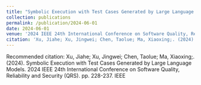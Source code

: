 ```yaml
---
title: "Symbolic Execution with Test Cases Generated by Large Language Models"
collection: publications
permalink: /publication/2024-06-01
date: 2024-06-01
venue: '2024 IEEE 24th International Conference on Software Quality, Reliability and Security (QRS)'
citation: 'Xu, Jiahe; Xu, Jingwei; Chen, Taolue; Ma, Xiaoxing;. (2024). Symbolic Execution with Test Cases Generated by Large Language Models. 2024 IEEE 24th International Conference on Software Quality, Reliability and Security (QRS). pp. 228-237. IEEE'
---
```

Recommended citation: Xu, Jiahe; Xu, Jingwei; Chen, Taolue; Ma, Xiaoxing;. (2024). Symbolic Execution with Test Cases Generated by Large Language Models. 2024 IEEE 24th International Conference on Software Quality, Reliability and Security (QRS). pp. 228-237. IEEE